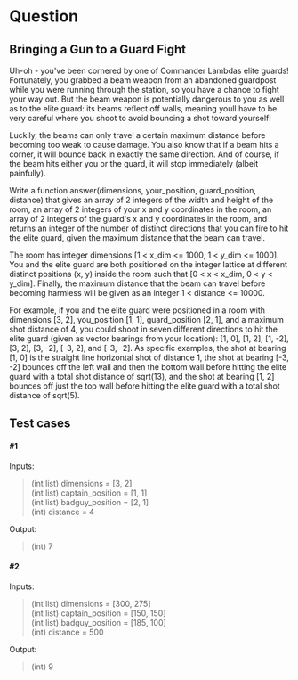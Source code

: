 # Question
Bringing a Gun to a Guard Fight
-------------------------------

Uh-oh - you've been cornered by one of Commander Lambdas elite guards! Fortunately, you grabbed a beam weapon from an abandoned guardpost while you were running through the station, so you have a chance to fight your way out. But the beam weapon is potentially dangerous to you as well as to the elite guard: its beams reflect off walls, meaning youll have to be very careful where you shoot to avoid bouncing a shot toward yourself!

Luckily, the beams can only travel a certain maximum distance before becoming too weak to cause damage. You also know that if a beam hits a corner, it will bounce back in exactly the same direction. And of course, if the beam hits either you or the guard, it will stop immediately (albeit painfully).

Write a function answer(dimensions, your_position, guard_position, distance) that gives an array of 2 integers of the width and height of the room, an array of 2 integers of your x and y coordinates in the room, an array of 2 integers of the guard's x and y coordinates in the room, and returns an integer of the number of distinct directions that you can fire to hit the elite guard, given the maximum distance that the beam can travel.

The room has integer dimensions [1 < x_dim <= 1000, 1 < y_dim <= 1000]. You and the elite guard are both positioned on the integer lattice at different distinct positions (x, y) inside the room such that [0 < x < x_dim, 0 < y < y_dim]. Finally, the maximum distance that the beam can travel before becoming harmless will be given as an integer 1 < distance <= 10000.

For example, if you and the elite guard were positioned in a room with dimensions [3, 2], you_position [1, 1], guard_position [2, 1], and a maximum shot distance of 4, you could shoot in seven different directions to hit the elite guard (given as vector bearings from your location): [1, 0], [1, 2], [1, -2], [3, 2], [3, -2], [-3, 2], and [-3, -2]. As specific examples, the shot at bearing [1, 0] is the straight line horizontal shot of distance 1, the shot at bearing [-3, -2] bounces off the left wall and then the bottom wall before hitting the elite guard with a total shot distance of sqrt(13), and the shot at bearing [1, 2] bounces off just the top wall before hitting the elite guard with a total shot distance of sqrt(5).

Test cases
----------
#### #1
Inputs:
> (int list) dimensions = [3, 2] <br>
> (int list) captain_position = [1, 1] <br>
> (int list) badguy_position = [2, 1] <br>
> (int) distance = 4 <br>

Output:
> (int) 7 <br>

#### #2
Inputs:
> (int list) dimensions = [300, 275] <br>
> (int list) captain_position = [150, 150] <br>
> (int list) badguy_position = [185, 100] <br>
> (int) distance = 500 <br>

Output:
> (int) 9 <br>
